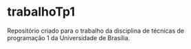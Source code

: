 # trabalhoTp1
Repositório criado para o trabalho da disciplina de técnicas de programação 1 da Universidade de Brasília.
